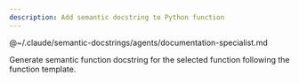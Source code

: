 ```yaml
---
description: Add semantic docstring to Python function
---
```


@~/.claude/semantic-docstrings/agents/documentation-specialist.md

Generate semantic function docstring for the selected function following the function template.
